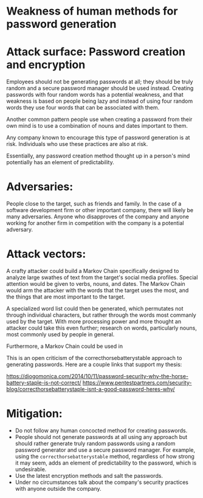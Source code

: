 # Weakness of human methods for password generation


# Attack surface: Password creation and encryption
Employees should not be generating passwords at all; they should be truly random and a secure password 
manager should be used instead.
Creating passwords with four random words has a potential weakness, and that weakness is based on people
being lazy and instead of using four random words they use four words that can be associated with them.

Another common pattern people use when creating a password from their own mind is to use a combination of
nouns and dates important to them.

Any company known to encourage this type of password generation is at risk. Individuals who use these practices
are also at risk.

Essentially, any password creation method thought up in a person's mind potentially has an element of 
predictability.

# Adversaries:
People close to the target, such as friends and family. In the case of a software development firm or other
important company, there will likely be many adversaries. Anyone who disapproves of the company and anyone
working for another firm in competition with the company is a potential adversary.

# Attack vectors:
A crafty attacker could build a Markov Chain specifically designed to analyze large swathes of text from the 
target's social media profiles. Special attention would be given to verbs, nouns, and dates. The Markov Chain
would arm the attacker with the words that the target uses the most, and the things that are most important to 
the target.

A specialized word list could then be generated, which permutates not through individual characters, but rather
through the words most commanly used by the target. With more processing power and more thought an attacker
could take this even further; research on words, particularly nouns, most commonly used by people in general.

Furthermore, a Markov Chain could be used in 

This is an open criticism of the correcthorsebatterystable approach to generating passwords. Here are a couple links that support my thesis:

https://diogomonica.com/2014/10/11/password-security-why-the-horse-battery-staple-is-not-correct/
https://www.pentestpartners.com/security-blog/correcthorsebatterystaple-isnt-a-good-password-heres-why/

# Mitigation:
* Do not follow any human concocted method for creating passwords. 
* People should not generate passwords at all using any approach but should rather generate truly random 
  passwords using a random password generator and use a secure password manager. For example, using the `correcthorsebatterystable` method, regardless of how strong it may seem, adds an element of predictability to the password, which is undesirable.
* Use the latest encryption methods and salt the passwords. 
* Under no circumstances talk about the company's security practices with anyone outside the company.



